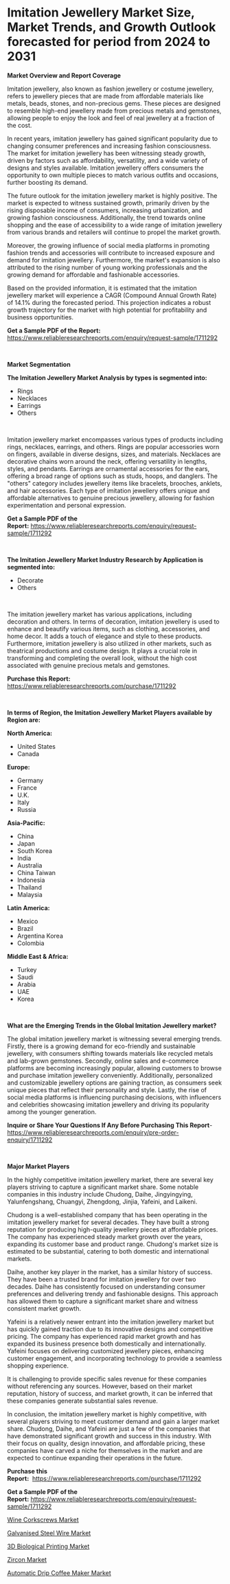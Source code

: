 <p><h1>Imitation Jewellery Market Size, Market Trends, and Growth Outlook forecasted for period from 2024 to 2031</h1></p><p><strong>Market Overview and Report Coverage</strong></p>
<p><p>Imitation jewellery, also known as fashion jewellery or costume jewellery, refers to jewellery pieces that are made from affordable materials like metals, beads, stones, and non-precious gems. These pieces are designed to resemble high-end jewellery made from precious metals and gemstones, allowing people to enjoy the look and feel of real jewellery at a fraction of the cost.</p><p>In recent years, imitation jewellery has gained significant popularity due to changing consumer preferences and increasing fashion consciousness. The market for imitation jewellery has been witnessing steady growth, driven by factors such as affordability, versatility, and a wide variety of designs and styles available. Imitation jewellery offers consumers the opportunity to own multiple pieces to match various outfits and occasions, further boosting its demand.</p><p>The future outlook for the imitation jewellery market is highly positive. The market is expected to witness sustained growth, primarily driven by the rising disposable income of consumers, increasing urbanization, and growing fashion consciousness. Additionally, the trend towards online shopping and the ease of accessibility to a wide range of imitation jewellery from various brands and retailers will continue to propel the market growth.</p><p>Moreover, the growing influence of social media platforms in promoting fashion trends and accessories will contribute to increased exposure and demand for imitation jewellery. Furthermore, the market's expansion is also attributed to the rising number of young working professionals and the growing demand for affordable and fashionable accessories.</p><p>Based on the provided information, it is estimated that the imitation jewellery market will experience a CAGR (Compound Annual Growth Rate) of 14.1% during the forecasted period. This projection indicates a robust growth trajectory for the market with high potential for profitability and business opportunities.</p></p>
<p><strong>Get a Sample PDF of the Report:</strong> <a href="https://www.reliableresearchreports.com/enquiry/request-sample/1711292">https://www.reliableresearchreports.com/enquiry/request-sample/1711292</a></p>
<p>&nbsp;</p>
<p><strong>Market Segmentation</strong></p>
<p><strong>The Imitation Jewellery Market Analysis by types is segmented into:</strong></p>
<p><ul><li>Rings</li><li>Necklaces</li><li>Earrings</li><li>Others</li></ul></p>
<p>&nbsp;</p>
<p><p>Imitation jewellery market encompasses various types of products including rings, necklaces, earrings, and others. Rings are popular accessories worn on fingers, available in diverse designs, sizes, and materials. Necklaces are decorative chains worn around the neck, offering versatility in lengths, styles, and pendants. Earrings are ornamental accessories for the ears, offering a broad range of options such as studs, hoops, and danglers. The "others" category includes jewellery items like bracelets, brooches, anklets, and hair accessories. Each type of imitation jewellery offers unique and affordable alternatives to genuine precious jewellery, allowing for fashion experimentation and personal expression.</p></p>
<p><strong>Get a Sample PDF of the Report:</strong>&nbsp;<a href="https://www.reliableresearchreports.com/enquiry/request-sample/1711292">https://www.reliableresearchreports.com/enquiry/request-sample/1711292</a></p>
<p>&nbsp;</p>
<p><strong>The Imitation Jewellery Market Industry Research by Application is segmented into:</strong></p>
<p><ul><li>Decorate</li><li>Others</li></ul></p>
<p>&nbsp;</p>
<p><p>The imitation jewellery market has various applications, including decoration and others. In terms of decoration, imitation jewellery is used to enhance and beautify various items, such as clothing, accessories, and home decor. It adds a touch of elegance and style to these products. Furthermore, imitation jewellery is also utilized in other markets, such as theatrical productions and costume design. It plays a crucial role in transforming and completing the overall look, without the high cost associated with genuine precious metals and gemstones.</p></p>
<p><strong>Purchase this Report:</strong>&nbsp; <a href="https://www.reliableresearchreports.com/purchase/1711292">https://www.reliableresearchreports.com/purchase/1711292</a></p>
<p>&nbsp;</p>
<p><strong>In terms of Region, the Imitation Jewellery Market Players available by Region are:</strong></p>
<p>
    <p> <strong> North America: </strong>
        <ul>
            <li>United States</li>
            <li>Canada</li>
        </ul>
        </p> 
    <p> <strong> Europe: </strong>
        <ul>
            <li>Germany</li>
            <li>France</li>
            <li>U.K.</li>
            <li>Italy</li>
            <li>Russia</li>
        </ul>
        </p> 
    <p> <strong> Asia-Pacific: </strong>
        <ul>
            <li>China</li>
            <li>Japan</li>
            <li>South Korea</li>
            <li>India</li>
            <li>Australia</li>
            <li>China Taiwan</li>
            <li>Indonesia</li>
            <li>Thailand</li>
            <li>Malaysia</li>
        </ul>
        </p> 
    <p> <strong> Latin America: </strong>
        <ul>
            <li>Mexico</li>
            <li>Brazil</li>
            <li>Argentina Korea</li>
            <li>Colombia</li>
        </ul>
        </p> 
    <p> <strong> Middle East & Africa: </strong>
        <ul>
            <li>Turkey</li>
            <li>Saudi</li>
            <li>Arabia</li>
            <li>UAE</li>
            <li>Korea</li>
        </ul>
    </p>
    </p>
<p>&nbsp;</p>
<p><strong>What are the Emerging Trends in the Global Imitation Jewellery market?</strong></p>
<p><p>The global imitation jewellery market is witnessing several emerging trends. Firstly, there is a growing demand for eco-friendly and sustainable jewellery, with consumers shifting towards materials like recycled metals and lab-grown gemstones. Secondly, online sales and e-commerce platforms are becoming increasingly popular, allowing customers to browse and purchase imitation jewellery conveniently. Additionally, personalized and customizable jewellery options are gaining traction, as consumers seek unique pieces that reflect their personality and style. Lastly, the rise of social media platforms is influencing purchasing decisions, with influencers and celebrities showcasing imitation jewellery and driving its popularity among the younger generation.</p></p>
<p><strong>Inquire or Share Your Questions If Any Before Purchasing This Report</strong>- <a href="https://www.reliableresearchreports.com/enquiry/pre-order-enquiry/1711292">https://www.reliableresearchreports.com/enquiry/pre-order-enquiry/1711292</a></p>
<p>&nbsp;</p>
<p><strong>Major Market Players</strong></p>
<p><p>In the highly competitive imitation jewellery market, there are several key players striving to capture a significant market share. Some notable companies in this industry include Chudong, Daihe, Jingyingying, Yalunfengshang, Chuangyi, Zhengdong, Jinjia, Yafeini, and Laikeni.</p><p>Chudong is a well-established company that has been operating in the imitation jewellery market for several decades. They have built a strong reputation for producing high-quality jewellery pieces at affordable prices. The company has experienced steady market growth over the years, expanding its customer base and product range. Chudong's market size is estimated to be substantial, catering to both domestic and international markets.</p><p>Daihe, another key player in the market, has a similar history of success. They have been a trusted brand for imitation jewellery for over two decades. Daihe has consistently focused on understanding consumer preferences and delivering trendy and fashionable designs. This approach has allowed them to capture a significant market share and witness consistent market growth.</p><p>Yafeini is a relatively newer entrant into the imitation jewellery market but has quickly gained traction due to its innovative designs and competitive pricing. The company has experienced rapid market growth and has expanded its business presence both domestically and internationally. Yafeini focuses on delivering customized jewellery pieces, enhancing customer engagement, and incorporating technology to provide a seamless shopping experience.</p><p>It is challenging to provide specific sales revenue for these companies without referencing any sources. However, based on their market reputation, history of success, and market growth, it can be inferred that these companies generate substantial sales revenue.</p><p>In conclusion, the imitation jewellery market is highly competitive, with several players striving to meet customer demand and gain a larger market share. Chudong, Daihe, and Yafeini are just a few of the companies that have demonstrated significant growth and success in this industry. With their focus on quality, design innovation, and affordable pricing, these companies have carved a niche for themselves in the market and are expected to continue expanding their operations in the future.</p></p>
<p><strong>Purchase this Report:</strong>&nbsp;&nbsp;<a href="https://www.reliableresearchreports.com/purchase/1711292">https://www.reliableresearchreports.com/purchase/1711292</a></p>
<p></p>
<p><strong>Get a Sample PDF of the Report:</strong>&nbsp;<a href="https://www.reliableresearchreports.com/enquiry/request-sample/1711292">https://www.reliableresearchreports.com/enquiry/request-sample/1711292</a></p>
<p><p><a href="https://github.com/beatblasta/Market-Research-Report-List-1/blob/main/wine-corkscrews-market.md">Wine Corkscrews Market</a></p><p><a href="https://www.linkedin.com/pulse/decoding-galvanised-steel-wire-market-deep-dive-latest-mhzle/">Galvanised Steel Wire Market</a></p><p><a href="https://www.linkedin.com/pulse/3d-biological-printing-market-share-amp-new-trends-analysis-report-kd95e/">3D Biological Printing Market</a></p><p><a href="https://www.linkedin.com/pulse/zircon-market-challenges-opportunities-growth-drivers-major-9vqge/">Zircon Market</a></p><p><a href="https://github.com/jsmusil/Market-Research-Report-List-1/blob/main/automatic-drip-coffee-maker-market.md">Automatic Drip Coffee Maker Market</a></p></p>